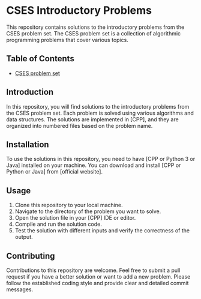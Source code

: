 # CSES Introductory Problems

This repository contains solutions to the introductory problems from the CSES problem set. The CSES problem set is a collection of algorithmic programming problems that cover various topics.

## Table of Contents

- [CSES problem set](https://cses.fi/problemset/)

## Introduction

In this repository, you will find solutions to the introductory problems from the CSES problem set. Each problem is solved using various algorithms and data structures. The solutions are implemented in [CPP], and they are organized into numbered files based on the problem name.

## Installation

To use the solutions in this repository, you need to have [CPP or Python 3 or Java] installed on your machine. You can download and install [CPP or Python or Java] from [official website].

## Usage

1. Clone this repository to your local machine.
2. Navigate to the directory of the problem you want to solve.
3. Open the solution file in your [CPP] IDE or editor.
4. Compile and run the solution code.
5. Test the solution with different inputs and verify the correctness of the output.

## Contributing

Contributions to this repository are welcome. Feel free to submit a pull request if you have a better solution or want to add a new problem. Please follow the established coding style and provide clear and detailed commit messages.
